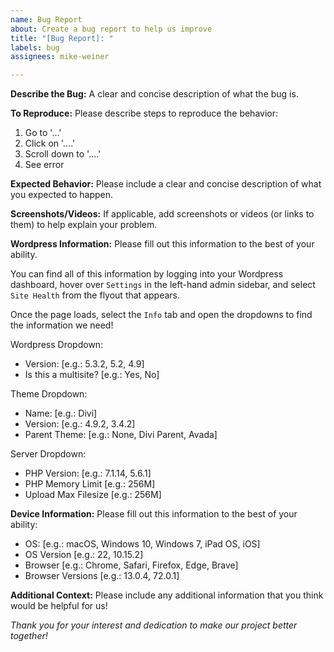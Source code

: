 ```yaml
---
name: Bug Report
about: Create a bug report to help us improve
title: "[Bug Report]: "
labels: bug
assignees: mike-weiner

---
```


**Describe the Bug:**
A clear and concise description of what the bug is.

**To Reproduce:**
Please describe steps to reproduce the behavior:
1. Go to '...'
2. Click on '....'
3. Scroll down to '....'
4. See error

**Expected Behavior:**
Please include a clear and concise description of what you expected to happen.

**Screenshots/Videos:**
If applicable, add screenshots or videos (or links to them) to help explain your problem.

**Wordpress Information:**
Please fill out this information to the best of your ability. 

You can find all of this information by logging into your Wordpress dashboard, hover over `Settings` in the left-hand admin sidebar, and select `Site Health` from the flyout that appears. 

Once the page loads, select the `Info` tab and open the dropdowns to find the information we need!

Wordpress Dropdown:
 - Version: [e.g.: 5.3.2, 5.2, 4.9]
 - Is this a multisite? [e.g.: Yes, No]

Theme Dropdown:
- Name: [e.g.: Divi]
- Version: [e.g.: 4.9.2, 3.4.2]
- Parent Theme: [e.g.: None, Divi Parent, Avada]

Server Dropdown:
- PHP Version: [e.g.: 7.1.14, 5.6.1]
- PHP Memory Limit [e.g.: 256M]
- Upload Max Filesize [e.g.: 256M]

**Device Information:**
Please fill out this information to the best of your ability: 

 - OS: [e.g.: macOS, Windows 10, Windows 7, iPad OS, iOS]
 - OS Version [e.g.: 22, 10.15.2]
 - Browser [e.g.: Chrome, Safari, Firefox, Edge, Brave]
 - Browser Versions [e.g.: 13.0.4, 72.0.1]

**Additional Context:**
Please include any additional information that you think would be helpful for us!

*Thank you for your interest and dedication to make our project better together!*
